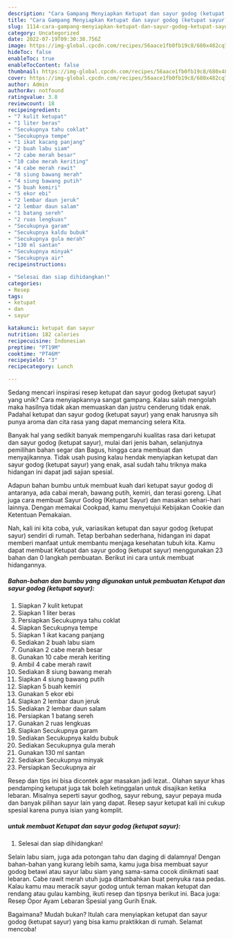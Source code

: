 ```yaml
---
description: "Cara Gampang Menyiapkan Ketupat dan sayur godog (ketupat sayur) yang Lezat"
title: "Cara Gampang Menyiapkan Ketupat dan sayur godog (ketupat sayur) yang Lezat"
slug: 1114-cara-gampang-menyiapkan-ketupat-dan-sayur-godog-ketupat-sayur-yang-lezat
category: Uncategorized
date: 2022-07-19T09:30:38.756Z
image: https://img-global.cpcdn.com/recipes/56aace1fb0fb19c8/680x482cq70/ketupat-dan-sayur-godog-ketupat-sayur-foto-resep-utama.jpg
hideToc: false
enableToc: true
enableTocContent: false
thumbnail: https://img-global.cpcdn.com/recipes/56aace1fb0fb19c8/680x482cq70/ketupat-dan-sayur-godog-ketupat-sayur-foto-resep-utama.jpg
cover: https://img-global.cpcdn.com/recipes/56aace1fb0fb19c8/680x482cq70/ketupat-dan-sayur-godog-ketupat-sayur-foto-resep-utama.jpg
author: Admin
authorAv: notfound
ratingvalue: 3.8
reviewcount: 18
recipeingredient:
- "7 kulit ketupat"
- "1 liter beras"
- "Secukupnya tahu coklat"
- "Secukupnya tempe"
- "1 ikat kacang panjang"
- "2 buah labu siam"
- "2 cabe merah besar"
- "10 cabe merah keriting"
- "4 cabe merah rawit"
- "8 siung bawang merah"
- "4 siung bawang putih"
- "5 buah kemiri"
- "5 ekor ebi"
- "2 lembar daun jeruk"
- "2 lembar daun salam"
- "1 batang sereh"
- "2 ruas lengkuas"
- "Secukupnya garam"
- "Secukupnya kaldu bubuk"
- "Secukupnya gula merah"
- "130 ml santan"
- "Secukupnya minyak"
- "Secukupnya air"
recipeinstructions:

- "Selesai dan siap dihidangkan!"
categories:
- Resep
tags:
- ketupat
- dan
- sayur

katakunci: ketupat dan sayur 
nutrition: 182 calories
recipecuisine: Indonesian
preptime: "PT19M"
cooktime: "PT46M"
recipeyield: "3"
recipecategory: Lunch

---
```





Sedang mencari inspirasi resep ketupat dan sayur godog (ketupat sayur) yang unik? Cara menyiapkannya sangat gampang. Kalau salah mengolah maka hasilnya tidak akan memuaskan dan justru cenderung tidak enak. Padahal ketupat dan sayur godog (ketupat sayur) yang enak harusnya sih punya aroma dan cita rasa yang dapat memancing selera Kita.





Banyak hal yang sedikit banyak mempengaruhi kualitas rasa dari ketupat dan sayur godog (ketupat sayur), mulai dari jenis bahan, selanjutnya pemilihan bahan segar dan Bagus, hingga cara membuat dan menyajikannya. Tidak usah pusing kalau hendak menyiapkan ketupat dan sayur godog (ketupat sayur) yang enak,      asal sudah tahu triknya maka hidangan ini dapat jadi sajian spesial.














Adapun bahan bumbu untuk membuat kuah dari ketupat sayur godog di antaranya, ada cabai merah, bawang putih, kemiri, dan terasi goreng. Lihat juga cara membuat Sayur Godog (Ketupat Sayur) dan masakan sehari-hari lainnya. Dengan memakai Cookpad, kamu menyetujui Kebijakan Cookie dan Ketentuan Pemakaian.






Nah, kali ini kita coba, yuk, variasikan ketupat dan sayur godog (ketupat sayur) sendiri di rumah. Tetap berbahan sederhana, hidangan ini dapat memberi manfaat untuk membantu menjaga kesehatan tubuh kita. Kamu dapat membuat Ketupat dan sayur godog (ketupat sayur) menggunakan 23 bahan dan 0 langkah pembuatan. Berikut ini cara untuk membuat hidangannya.

<!--inarticleads1-->

##### Bahan-bahan dan bumbu yang digunakan untuk pembuatan Ketupat dan sayur godog (ketupat sayur):

1. Siapkan 7 kulit ketupat
1. Siapkan 1 liter beras
1. Persiapkan Secukupnya tahu coklat
1. Siapkan Secukupnya tempe
1. Siapkan 1 ikat kacang panjang
1. Sediakan 2 buah labu siam
1. Gunakan 2 cabe merah besar
1. Gunakan 10 cabe merah keriting
1. Ambil 4 cabe merah rawit
1. Sediakan 8 siung bawang merah
1. Siapkan 4 siung bawang putih
1. Siapkan 5 buah kemiri
1. Gunakan 5 ekor ebi
1. Siapkan 2 lembar daun jeruk
1. Sediakan 2 lembar daun salam
1. Persiapkan 1 batang sereh
1. Gunakan 2 ruas lengkuas
1. Siapkan Secukupnya garam
1. Sediakan Secukupnya kaldu bubuk
1. Sediakan Secukupnya gula merah
1. Gunakan 130 ml santan
1. Sediakan Secukupnya minyak
1. Persiapkan Secukupnya air


Resep dan tips ini bisa dicontek agar masakan jadi lezat.. Olahan sayur khas pendamping ketupat juga tak boleh ketinggalan untuk disajikan ketika lebaran. Misalnya seperti sayur godhog, sayur rebung, sayur pepaya muda dan banyak pilihan sayur lain yang dapat. Resep sayur ketupat kali ini cukup spesial karena punya isian yang komplit. 

<!--inarticleads2-->

#####  untuk membuat Ketupat dan sayur godog (ketupat sayur):


1. Selesai dan siap dihidangkan!

Selain labu siam, juga ada potongan tahu dan daging di dalamnya! Dengan bahan-bahan yang kurang lebih sama, kamu juga bisa membuat sayur godog betawi atau sayur labu siam yang sama-sama cocok dinikmati saat lebaran. Cabe rawit merah utuh juga ditambahkan buat penyuka rasa pedas. Kalau kamu mau meracik sayur godog untuk teman makan ketupat dan rendang atau gulau kambing, ikuti resep dan tipsnya berikut ini. Baca juga: Resep Opor Ayam Lebaran Spesial yang Gurih Enak. 

Bagaimana? Mudah bukan? Itulah cara menyiapkan ketupat dan sayur godog (ketupat sayur) yang bisa kamu praktikkan di rumah. Selamat mencoba!
